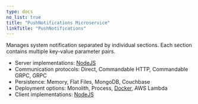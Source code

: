 ```yaml
---
type: docs
no_list: true
title: "PushNotifications Microservice"
linkTitle: "PushNotifications" 
---
```


Manages system notification separated by individual sections. Each section contains multiple key-value parameter pairs.

- Server implementations: [NodeJS](https://github.com/pip-services-infrastructure/pip-services-pushnotifications-node)
- Communication protocols: Direct, Commandable HTTP, Commandable GRPC, GRPC
- Persistence: Memory, Flat Files, MongoDB, Couchbase
- Deployment options: Monolith, Process, [Docker](https://hub.docker.com/u/pipdevs), AWS Lambda
- Client implementations: [NodeJS](https://github.com/pip-services-infrastructure/pip-clients-pushnotifications-node)